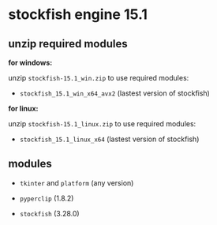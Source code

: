 # stockfish engine 15.1

## unzip required modules

**for windows:**

unzip `stockfish-15.1_win.zip` to use required modules:

- `stockfish_15.1_win_x64_avx2` (lastest version of stockfish)

**for linux:**

unzip `stockfish-15.1_linux.zip` to use required modules:

- `stockfish_15.1_linux_x64` (lastest version of stockfish)

## modules

- `tkinter` and `platform` (any version)

- `pyperclip` (1.8.2)

- `stockfish` (3.28.0)

